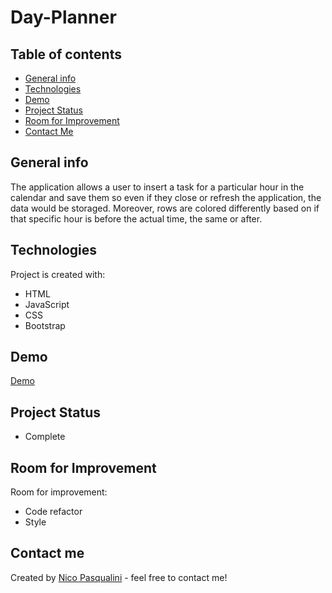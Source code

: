 # Day-Planner

## Table of contents
* [General info](#general-info)
* [Technologies](#technologies)
* [Demo](#demo)
* [Project Status](#project-status)
* [Room for Improvement](#room-for-improvement)
* [Contact Me](#contact-me)

## General info
The application allows a user to insert a task for a particular hour in the calendar and save them so even if they close or refresh the application, the data would be storaged. Moreover, rows are colored differently based on if that specific hour is before the actual time, the same or after.


## Technologies

Project is created with:
* HTML
* JavaScript
* CSS
* Bootstrap

## Demo
<a href="http://127.0.0.1:5500/index.html" target="_blank">Demo</a>

## Project Status
* Complete

## Room for Improvement
Room for improvement:
* Code refactor
* Style

## Contact me 
Created by [Nico Pasqualini](https://nico749.github.io/Personal-portfolio-/) - feel free to contact me!